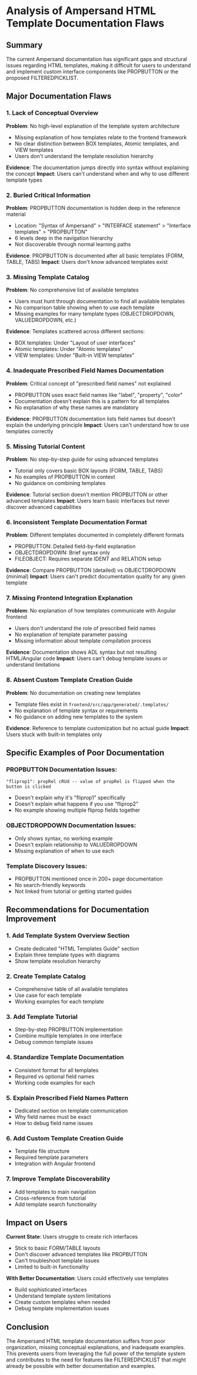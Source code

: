 # Analysis of Ampersand HTML Template Documentation Flaws

## Summary
The current Ampersand documentation has significant gaps and structural issues regarding HTML templates, making it difficult for users to understand and implement custom interface components like PROPBUTTON or the proposed FILTEREDPICKLIST.

## Major Documentation Flaws

### 1. **Lack of Conceptual Overview**
**Problem**: No high-level explanation of the template system architecture
- Missing explanation of how templates relate to the frontend framework
- No clear distinction between BOX templates, Atomic templates, and VIEW templates
- Users don't understand the template resolution hierarchy

**Evidence**: The documentation jumps directly into syntax without explaining the concept
**Impact**: Users can't understand when and why to use different template types

### 2. **Buried Critical Information**
**Problem**: PROPBUTTON documentation is hidden deep in the reference material
- Location: "Syntax of Ampersand" > "INTERFACE statement" > "Interface templates" > "PROPBUTTON"
- 6 levels deep in the navigation hierarchy
- Not discoverable through normal learning paths

**Evidence**: PROPBUTTON is documented after all basic templates (FORM, TABLE, TABS)
**Impact**: Users don't know advanced templates exist

### 3. **Missing Template Catalog**
**Problem**: No comprehensive list of available templates
- Users must hunt through documentation to find all available templates
- No comparison table showing when to use each template
- Missing examples for many template types (OBJECTDROPDOWN, VALUEDROPDOWN, etc.)

**Evidence**: Templates scattered across different sections:
- BOX templates: Under "Layout of user interfaces"  
- Atomic templates: Under "Atomic templates"
- VIEW templates: Under "Built-in VIEW templates"

### 4. **Inadequate Prescribed Field Names Documentation**
**Problem**: Critical concept of "prescribed field names" not explained
- PROPBUTTON uses exact field names like "label", "property", "color"
- Documentation doesn't explain this is a pattern for all templates
- No explanation of why these names are mandatory

**Evidence**: PROPBUTTON documentation lists field names but doesn't explain the underlying principle
**Impact**: Users can't understand how to use templates correctly

### 5. **Missing Tutorial Content**
**Problem**: No step-by-step guide for using advanced templates
- Tutorial only covers basic BOX layouts (FORM, TABLE, TABS)
- No examples of PROPBUTTON in context
- No guidance on combining templates

**Evidence**: Tutorial section doesn't mention PROPBUTTON or other advanced templates
**Impact**: Users learn basic interfaces but never discover advanced capabilities

### 6. **Inconsistent Template Documentation Format**
**Problem**: Different templates documented in completely different formats
- PROPBUTTON: Detailed field-by-field explanation
- OBJECTDROPDOWN: Brief syntax only
- FILEOBJECT: Requires separate IDENT and RELATION setup

**Evidence**: Compare PROPBUTTON (detailed) vs OBJECTDROPDOWN (minimal)
**Impact**: Users can't predict documentation quality for any given template

### 7. **Missing Frontend Integration Explanation**
**Problem**: No explanation of how templates communicate with Angular frontend
- Users don't understand the role of prescribed field names
- No explanation of template parameter passing
- Missing information about template compilation process

**Evidence**: Documentation shows ADL syntax but not resulting HTML/Angular code
**Impact**: Users can't debug template issues or understand limitations

### 8. **Absent Custom Template Creation Guide**
**Problem**: No documentation on creating new templates
- Template files exist in `frontend/src/app/generated/.templates/`
- No explanation of template syntax or requirements
- No guidance on adding new templates to the system

**Evidence**: Reference to template customization but no actual guide
**Impact**: Users stuck with built-in templates only

## Specific Examples of Poor Documentation

### PROPBUTTON Documentation Issues:
```
"fliprop1": propRel cRUd -- value of propRel is flipped when the button is clicked
```
- Doesn't explain why it's "fliprop1" specifically
- Doesn't explain what happens if you use "fliprop2"
- No example showing multiple fliprop fields together

### OBJECTDROPDOWN Documentation Issues:
- Only shows syntax, no working example
- Doesn't explain relationship to VALUEDROPDOWN
- Missing explanation of when to use each

### Template Discovery Issues:
- PROPBUTTON mentioned once in 200+ page documentation
- No search-friendly keywords
- Not linked from tutorial or getting started guides

## Recommendations for Documentation Improvement

### 1. **Add Template System Overview Section**
- Create dedicated "HTML Templates Guide" section
- Explain three template types with diagrams
- Show template resolution hierarchy

### 2. **Create Template Catalog**
- Comprehensive table of all available templates
- Use case for each template
- Working examples for each template

### 3. **Add Template Tutorial**
- Step-by-step PROPBUTTON implementation
- Combine multiple templates in one interface
- Debug common template issues

### 4. **Standardize Template Documentation**
- Consistent format for all templates
- Required vs optional field names
- Working code examples for each

### 5. **Explain Prescribed Field Names Pattern**
- Dedicated section on template communication
- Why field names must be exact
- How to debug field name issues

### 6. **Add Custom Template Creation Guide**
- Template file structure
- Required template parameters
- Integration with Angular frontend

### 7. **Improve Template Discoverability**
- Add templates to main navigation
- Cross-reference from tutorial
- Add template search functionality

## Impact on Users

**Current State**: Users struggle to create rich interfaces
- Stick to basic FORM/TABLE layouts
- Don't discover advanced templates like PROPBUTTON
- Can't troubleshoot template issues
- Limited to built-in functionality

**With Better Documentation**: Users could effectively use templates
- Build sophisticated interfaces
- Understand template system limitations
- Create custom templates when needed
- Debug template implementation issues

## Conclusion

The Ampersand HTML template documentation suffers from poor organization, missing conceptual explanations, and inadequate examples. This prevents users from leveraging the full power of the template system and contributes to the need for features like FILTEREDPICKLIST that might already be possible with better documentation and examples.
